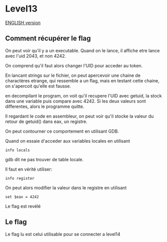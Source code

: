 # Level13

[ENGLISH version](README_EN.md)

## Comment récupérer le flag

On peut voir qu'il y a un executable.
Quand on le lance, il affiche etre lance avec l'uid 2043, et non 4242.

On comprend qu'il faut alors changer l'UID pour acceder au token.

En lancant strings sur le fichier, on peut apercevoir une chaine de charactères
etrange, qui ressemble a un flag, mais en testant cette chaine, on s'apercoit
qu'elle est fausse.

en decompilant le program, on voit qu'il recupere l'UID avec getuid, la stock
dans une variable puis compare avec 4242. Si les deux valeurs sont differentes,
alors le programme quitte.

Il regardant le code en assembleur, on peut voir qu'il stocke la valeur du
retour de getuid() dans eax, un registre.

On peut contourner ce comportement en utilisant GDB.

Quand on essaie d'acceder aux variables locales en utilisant

```
info locals
```

gdb dit ne pas trouver de table locale.

Il faut en vérité utiliser:

```
info register
```
On peut alors modifier la valeur dans le registre en utilisant 

```
set $eax = 4242
```

Le flag est revélé

## Le flag

Le flag lu est celui utilisable pour se connecter a level14